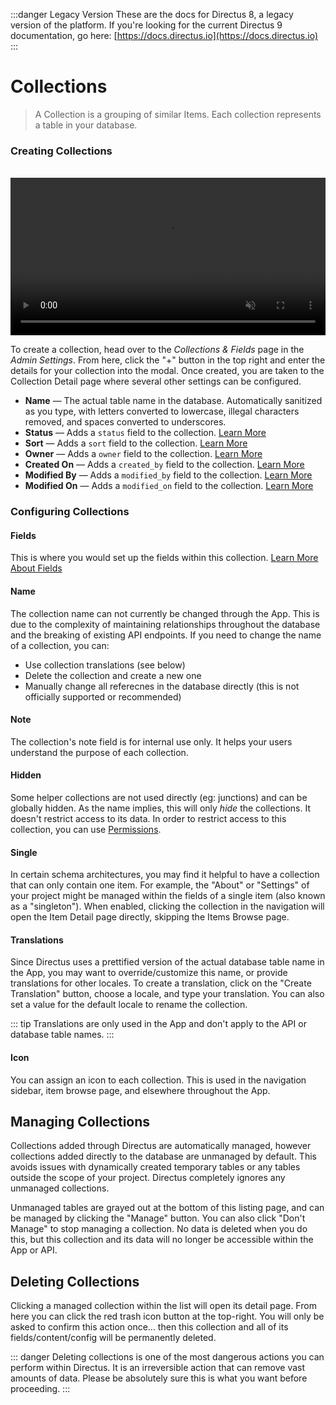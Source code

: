 ﻿:::danger Legacy Version
These are the docs for Directus 8, a legacy version of the platform. If you're looking for the current Directus 9 documentation, go here: [https://docs.directus.io](https://docs.directus.io)
:::

# Collections

> A Collection is a grouping of similar Items. Each collection represents a table in your database.

### Creating Collections
<br>
<video width="100%" autoplay muted controls loop>
  <source src="../img/video/create-collection.mp4" type="video/mp4">
</video>

To create a collection, head over to the _Collections & Fields_ page in the _Admin Settings_. From here, click the "+" button in the top right and enter the details for your collection into the modal. Once created, you are taken to the Collection Detail page where several other settings can be configured.

* **Name** — The actual table name in the database. Automatically sanitized as you type, with letters converted to lowercase, illegal characters removed, and spaces converted to underscores.
* **Status** — Adds a `status` field to the collection. [Learn More](./interfaces.html#status)
* **Sort** — Adds a `sort` field to the collection. [Learn More](./interfaces.html#sort)
* **Owner** — Adds a `owner` field to the collection. [Learn More](./interfaces.html#user-created)
* **Created On** — Adds a `created_by` field to the collection. [Learn More](./interfaces.html#datetime-created)
* **Modified By** — Adds a `modified_by` field to the collection. [Learn More](./interfaces.html#user-updated)
* **Modified On** — Adds a `modified_on` field to the collection. [Learn More](./interfaces.html#datetime-updated)

### Configuring Collections

#### Fields

This is where you would set up the fields within this collection. [Learn More About Fields](./fields.html)

#### Name

The collection name can not currently be changed through the App. This is due to the complexity of maintaining relationships throughout the database and the breaking of existing API endpoints. If you need to change the name of a collection, you can:

  * Use collection translations (see below)
  * Delete the collection and create a new one
  * Manually change all referecnes in the database directly (this is not officially supported or recommended)

#### Note

The collection's note field is for internal use only. It helps your users understand the purpose of each collection.

#### Hidden

Some helper collections are not used directly (eg: junctions) and can be globally hidden. As the name implies, this will only _hide_ the collections. It doesn't restrict access to its data. In order to restrict access to this collection, you can use [Permissions](./permissions.md).

#### Single

In certain schema architectures, you may find it helpful to have a collection that can only contain one item. For example, the "About" or "Settings" of your project might be managed within the fields of a single item (also known as a "singleton"). When enabled, clicking the collection in the navigation will open the Item Detail page directly, skipping the Items Browse page.

#### Translations

Since Directus uses a prettified version of the actual database table name in the App, you may want to override/customize this name, or provide translations for other locales. To create a translation, click on the "Create Translation" button, choose a locale, and type your translation. You can also set a value for the default locale to rename the collection.

::: tip
Translations are only used in the App and don't apply to the API or database table names.
:::

#### Icon

You can assign an icon to each collection. This is used in the navigation sidebar, item browse page, and elsewhere throughout the App.

## Managing Collections

Collections added through Directus are automatically managed, however collections added directly to the database are unmanaged by default. This avoids issues with dynamically created temporary tables or any tables outside the scope of your project. Directus completely ignores any unmanaged collections.

Unmanaged tables are grayed out at the bottom of this listing page, and can be managed by clicking the "Manage" button. You can also click "Don't Manage" to stop managing a collection. No data is deleted when you do this, but this collection and its data will no longer be accessible within the App or API.

## Deleting Collections

Clicking a managed collection within the list will open its detail page. From here you can click the red trash icon button at the top-right. You will only be asked to confirm this action once... then this collection and all of its fields/content/config will be permanently deleted.

::: danger
Deleting collections is one of the most dangerous actions you can perform within Directus. It is an irreversible action that can remove vast amounts of data. Please be absolutely sure this is what you want before proceeding.
:::